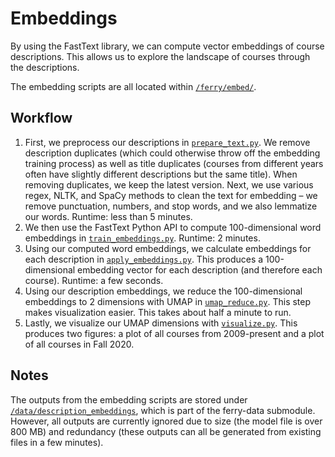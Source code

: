 # Embeddings

By using the FastText library, we can compute vector embeddings of course descriptions. This allows us to explore the landscape of courses through the descriptions.

The embedding scripts are all located within [`/ferry/embed/`](https://github.com/coursetable/ferry/tree/master/ferry/embed).

## Workflow

1. First, we preprocess our descriptions in [`prepare_text.py`](https://github.com/coursetable/ferry/tree/master/ferry/embed/prepare_text.py). We remove description duplicates (which could otherwise throw off the embedding training process) as well as title duplicates (courses from different years often have slightly different descriptions but the same title). When removing duplicates, we keep the latest version. Next, we use various regex, NLTK, and SpaCy methods to clean the text for embedding – we remove punctuation, numbers, and stop words, and we also lemmatize our words. Runtime: less than 5 minutes.
2. We then use the FastText Python API to compute 100-dimensional word embeddings in [`train_embeddings.py`](https://github.com/coursetable/ferry/tree/master/ferry/embed/train_embeddings.py). Runtime: 2 minutes.
3. Using our computed word embeddings, we calculate embeddings for each description in [`apply_embeddings.py`](https://github.com/coursetable/ferry/tree/master/ferry/embed/apply_embeddings.py). This produces a 100-dimensional embedding vector for each description (and therefore each course). Runtime: a few seconds.
4. Using our description embeddings, we reduce the 100-dimensional embeddings to 2 dimensions with UMAP in [`umap_reduce.py`](https://github.com/coursetable/ferry/tree/master/ferry/embed/umap_reduce.py). This step makes visualization easier. This takes about half a minute to run.
5. Lastly, we visualize our UMAP dimensions with [`visualize.py`](https://github.com/coursetable/ferry/tree/master/ferry/embed/visualize.py). This produces two figures: a plot of all courses from 2009-present and a plot of all courses in Fall 2020.

## Notes

The outputs from the embedding scripts are stored under [`/data/description_embeddings`](https://github.com/coursetable/ferry-data/tree/master/description_embeddings), which is part of the ferry-data submodule. However, all outputs are currently ignored due to size (the model file is over 800 MB) and redundancy (these outputs can all be generated from existing files in a few minutes).

